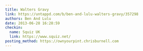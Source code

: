 ```yaml
---
title: Walters Gravy
link: https://untappd.com/b/ben-and-lulu-walters-gravy/357298
authors: Ben And Lulu
date: 2013-06-28 16:28:59
checkin:
  name: Squiz UK
  link: https://www.squiz.net/
posting_method: https://ownyourpint.chrisburnell.com
---
```

